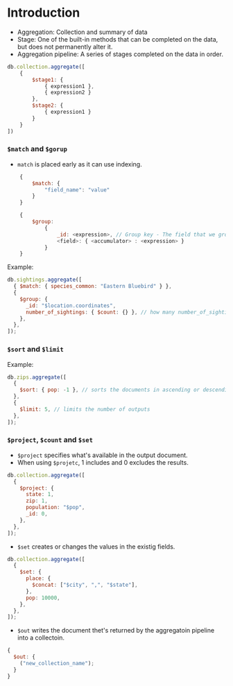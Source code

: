# Introduction

- Aggregation: Collection and summary of data
- Stage: One of the built-in methods that can be completed on the data, but does not permanently alter it.
- Aggregation pipeline: A series of stages completed on the data in order.

```javascript
db.collection.aggregate([
    {
        $stage1: {
            { expression1 },
            { expression2 }
        },
        $stage2: {
            { expression1 }
        }
    }
])
```

### `$match` and `$gorup`

- `match` is placed early as it can use indexing.

```javascript
    {
        $match: {
            "field_name": "value"
        }
    }
```

```javascript
    {
        $group:
            {
                _id: <expression>, // Group key - The field that we group by.
                <field>: { <accumulator> : <expression> }
            }
    }
```

Example:

```javascript
db.sightings.aggregate([
  { $match: { species_common: "Eastern Bluebird" } },
  {
    $group: {
      _id: "$location.coordinates",
      number_of_sightings: { $count: {} }, // how many number_of_sightings are there in each coordinates
    },
  },
]);
```

### `$sort` and `$limit`

Example:

```javascript
db.zips.aggregate([
  {
    $sort: { pop: -1 }, // sorts the documents in ascending or descending order
  },
  {
    $limit: 5, // limits the number of outputs
  },
]);
```

### `$project`, `$count` and `$set`

- `$project` specifies what's available in the output document.
- When using `$projetc`, 1 includes and 0 excludes the results.

```javascript
db.collection.aggregate([
  {
    $project: {
      state: 1,
      zip: 1,
      population: "$pop",
      _id: 0,
    },
  },
]);
```

- `$set` creates or changes the values in the existig fields.

```javascript
db.collection.aggregate([
  {
    $set: {
      place: {
        $concat: ["$city", ",", "$state"],
      },
      pop: 10000,
    },
  },
]);
```

- `$out` writes the document thet's returned by the aggregatoin pipeline into a collectoin.

```javascript
{
  $out: {
    ("new_collection_name");
  }
}
```
